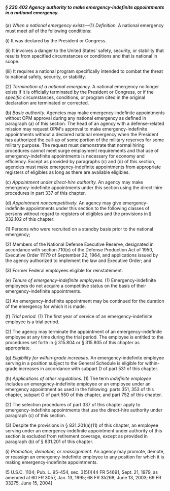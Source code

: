 ##### § 230.402 Agency authority to make emergency-indefinite appointments in a national emergency. #####

(a) *When a national emergency exists*—(1) *Definition.* A national emergency must meet *all* of the following conditions:

(i) It was declared by the President or Congress.

(ii) It involves a danger to the United States' safety, security, or stability that results from specified circumstances or conditions and that is national in scope.

(iii) It requires a national program specifically intended to combat the threat to national safety, security, or stability.

(2) *Termination of a national emergency.* A national emergency no longer exists if it is officially terminated by the President or Congress, or if the *specific* circumstances, conditions, or program cited in the original declaration are terminated or corrected.

(b) *Basic authority.* Agencies may make emergency-indefinite appointments without OPM approval during any national emergency as defined in paragraph (a) of this section. The head of an agency with a defense-related mission may request OPM's approval to make emergency-indefinite appointments without a declared national emergency when the President has authorized the call-up of some portion of the military reserves for some military purpose. The request must demonstrate that normal hiring procedures cannot meet surge employment requirements and that use of emergency-indefinite appointments is necessary for economy and efficiency. Except as provided by paragraphs (c) and (d) of this section, agencies must make emergency-indefinite appointments from appropriate registers of eligibles as long as there are available eligibles.

(c) *Appointment under direct-hire authority.* An agency may make emergency-indefinite appointments under this section using the direct-hire procedures in part 337 of this chapter.

(d) *Appointment noncompetitively.* An agency may give emergency-indefinite appointments under this section to the following classes of persons without regard to registers of eligibles and the provisions in § 332.102 of this chapter:

(1) Persons who were recruited on a standby basis prior to the national emergency;

(2) Members of the National Defense Executive Reserve, designated in accordance with section 710(e) of the Defense Production Act of 1950, Executive Order 11179 of September 22, 1964, and applications issued by the agency authorized to implement the law and Executive Order; and

(3) Former Federal employees eligible for reinstatement.

(e) *Tenure of emergency-indefinite employees.* (1) Emergency-indefinite employees do not acquire a competitive status on the basis of their emergency-indefinite appointments.

(2) An emergency-indefinite appointment may be continued for the duration of the emergency for which it is made.

(f) *Trial period.* (1) The first year of service of an emergency-indefinite employee is a trial period.

(2) The agency may terminate the appointment of an emergency-indefinite employee at any time during the trial period. The employee is entitled to the procedures set forth in § 315.804 or § 315.805 of this chapter as appropriate.

(g) *Eligibility for within-grade increases.* An emergency-indefinite employee serving in a position subject to the General Schedule is eligible for within-grade increases in accordance with subpart D of part 531 of this chapter.

(h) *Applications of other regulations.* (1) The term *indefinite employee* includes an emergency-indefinite employee or an employee under an emergency appointment as used in the following: parts 351, 353 of this chapter, subpart G of part 550 of this chapter, and part 752 of this chapter.

(2) The selection procedures of part 337 of this chapter apply to emergency-indefinite appointments that use the direct-hire authority under paragraph (c) of this section.

(3) Despite the provisions in § 831.201(a)(11) of this chapter, an employee serving under an emergency-indefinite appointment under authority of this section is excluded from retirement coverage, except as provided in paragraph (b) of § 831.201 of this chapter.

(i) *Promotion, demotion, or reassignment.* An agency may promote, demote, or reassign an emergency-indefinite employee to any position for which it is making emergency-indefinite appointments.

(5 U.S.C. 1104; Pub. L. 95-454, sec. 3(5))[44 FR 54691, Sept. 21, 1979, as amended at 60 FR 3057, Jan. 13, 1995; 68 FR 35268, June 13, 2003; 69 FR 33275, June 15, 2004]